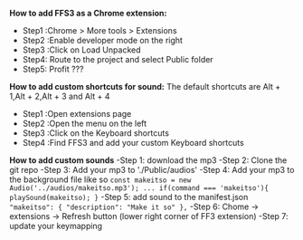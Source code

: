 
**How to add FFS3 as a Chrome extension:**
- Step1 :Chrome > More tools > Extensions
- Step2 :Enable developer mode on the right
- Step3 :Click on Load Unpacked
- Step4: Route to the project and select Public folder
- Step5: Profit ???

**How to add custom shortcuts for sound:**
The default shortcuts are
Alt + 1,Alt + 2,Alt + 3 and Alt + 4
- Step1 :Open extensions page
- Step2 :Open the menu on the left
- Step3 :Click on the Keyboard shortcuts
- Step4 :Find FFS3 and add your custom Keyboard shortcuts

**How to add custom sounds**
-Step 1: download the mp3
-Step 2:  Clone the git repo
-Step 3: Add your mp3 to './Public/audios'
-Step 4: Add your mp3 to the background file like so
`const makeitso = new Audio('../audios/makeitso.mp3');
...
if(command === 'makeitso'){
    playSound(makeitso);
}`
-Step 5: add sound to the manifest.json
`"makeitso": {
  "description": "Make it so"
},`
-Step 6: Chome -> extensions -> Refresh button (lower right corner of FF3 extension)
-Step 7: update your keymapping
